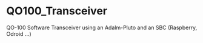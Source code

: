 # QO100_Transceiver
QO-100 Software Transceiver using an Adalm-Pluto and an SBC (Raspberry, Odroid ...)
